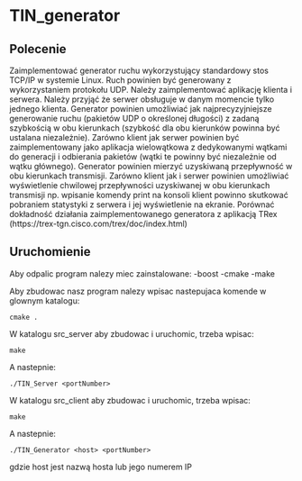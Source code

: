 # TIN_generator

<h2>Polecenie</h2>
Zaimplementować generator ruchu wykorzystujący standardowy stos TCP/IP w systemie Linux. Ruch powinien być generowany z wykorzystaniem protokołu UDP. Należy zaimplementować aplikację klienta i serwera. Należy przyjąć że serwer obsługuje w danym momencie tylko jednego klienta. Generator powinien umożliwiać jak najprecyzyjniejsze generowanie ruchu (pakietów UDP o określonej długości) z zadaną szybkością w obu kierunkach (szybkość dla obu kierunków powinna być ustalana niezależnie). Zarówno klient jak serwer powinien być zaimplementowany jako aplikacja wielowątkowa z dedykowanymi wątkami do generacji i odbierania pakietów (wątki te powinny być niezależnie od wątku głównego). Generator powinien mierzyć uzyskiwaną przepływność w obu kierunkach transmisji. Zarówno klient jak i serwer powinien umożliwiać wyświetlenie chwilowej przepływności uzyskiwanej w obu kierunkach transmisji np. wpisanie komendy print na konsoli klient powinno skutkować pobraniem statystyki z serwera i jej wyświetlenie na ekranie. Porównać dokładność działania zaimplementowanego generatora z aplikacją TRex (https://trex-tgn.cisco.com/trex/doc/index.html)

<h2>Uruchomienie</h2>

Aby odpalic program nalezy miec zainstalowane:
-boost
-cmake
-make

Aby zbudowac nasz program nalezy wpisac nastepujaca komende w glownym katalogu:

    cmake .

W katalogu src_server aby zbudowac i uruchomic, trzeba wpisac:

    make

A nastepnie:

    ./TIN_Server <portNumber>

W katalogu src_client aby zbudowac i uruchomic, trzeba wpisac:

    make

A nastepnie:

    ./TIN_Generator <host> <portNumber>

gdzie host jest nazwą hosta lub jego numerem IP

